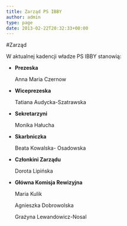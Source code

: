 ```yaml
---
title: Zarząd PS IBBY
author: admin
type: page
date: 2013-02-22T20:32:33+00:00
---
```

#Zarząd

W aktualnej kadencji władze PS IBBY stanowią:

* **Prezeska**

  Anna Maria Czernow

* **Wiceprezeska**

  Tatiana Audycka-Szatrawska

* **Sekretarzyni**

  Monika Hałucha

* **Skarbniczka**

  Beata Kowalska- Osadowska

* **Członkini Zarządu**

  Dorota Lipińska
 


* **Główna Komisja Rewizyjna**

  Maria Kulik

  Agnieszka Dobrowolska

  Grażyna Lewandowicz-Nosal
  